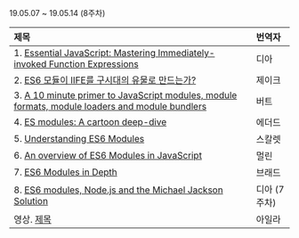 19.05.07 ~ 19.05.14 (8주차)

|   제목   | 번역자  |
| :-------- | :------ |
| 1. [Essential JavaScript: Mastering Immediately-invoked Function Expressions](https://github.com/Lee-hyuna/33-js-concepts-kr/wiki/Essential-JavaScript:-Mastering-Immediately-invoked-Function-Expressions) | 디아 |
| 2. [ES6 모듈이 IIFE를 구시대의 유물로 만드는가?](https://github.com/Lee-hyuna/33-js-concepts-kr/wiki/do-es6-modules-make-the-case-of-iifes-obsolete) | 제이크 |
| 3. [A 10 minute primer to JavaScript modules, module formats, module loaders and module bundlers](https://github.com/Lee-hyuna/33-js-concepts-kr/wiki/A-10-minute-primer-to-JavaScript-modules,-module-formats,-module-loaders-and-module-bundlers) | 버트 |
| 4. [ES modules: A cartoon deep-dive](https://github.com/Lee-hyuna/33-js-concepts-kr/wiki/ES-modules-:-A-cartoon-deep-dive) | 에더드 |
| 5. [Understanding ES6 Modules](https://github.com/Lee-hyuna/33-js-concepts-kr/wiki/Understanding-ES6-Modules) | 스칼렛 |
| 6. [An overview of ES6 Modules in JavaScript](https://github.com/Lee-hyuna/33-js-concepts-kr/wiki/Javascript-%EC%9D%98-ES6-%EB%AA%A8%EB%93%88%EC%9D%98-%EA%B0%9C%EC%9A%94) | 멀린 |
| 7. [ES6 Modules in Depth](https://github.com/Lee-hyuna/33-js-concepts-kr/wiki/ES6-%EB%AA%A8%EB%93%88%EC%9D%98-%EA%B9%8A%EC%9D%B4) | 브래드 |
| 8. [ES6 modules, Node.js and the Michael Jackson Solution](https://github.com/Lee-hyuna/33-js-concepts-kr/wiki/ES6-modules,-Node.js-and-the-Michael-Jackson-Solution) | 디아 (7주차) |
| 영상. [제목](링크) | 아일라 |